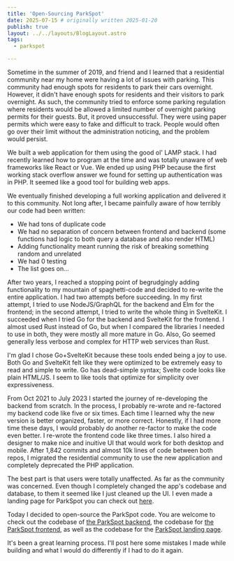 ```yaml
---
title: 'Open-Sourcing ParkSpot'
date: 2025-07-15 # originally written 2025-01-20
publish: true
layout: ../../layouts/BlogLayout.astro
tags:
  - parkspot

---
```


Sometime in the summer of 2019, and friend and I learned that a residential community near my home were having a lot of issues with parking. This community had enough spots for residents to park their cars overnight. However, it didn't have enough spots for residents and their visitors to park overnight. As such, the community tried to enforce some parking regulation where residents would be allowed a limited number of overnight parking permits for their guests. But, it proved unsuccessful. They were using paper permits which were easy to fake and difficult to track. People would often go over their limit without the administration noticing, and the problem would persist.

We built a web application for them using the good ol' LAMP stack. I had recently learned how to program at the time and was totally unaware of web frameworks like React or Vue. We ended up using PHP because the first working stack overflow answer we found for setting up authentication was in PHP. It seemed like a good tool for building web apps.

We eventually finished developing a full working application and delivered it to this community. Not long after, I became painfully aware of how terribly our code had been written:

- We had tons of duplicate code
- We had no separation of concern between frontend and backend (some functions had logic to both query a database and also render HTML)
- Adding functionality meant running the risk of breaking something random and unrelated
- We had 0 testing
- The list goes on...

After two years, I reached a stopping point of begrudgingly adding functionality to my mountain of spaghetti-code and decided to re-write the entire application. I had two attempts before succeeding. In my first attempt, I tried to use NodeJS/GraphQL for the backend and Elm for the frontend; in the second attempt, I tried to write the whole thing in SvelteKit. I succeeded when I tried Go for the backend and SvelteKit for the frontend. I almost used Rust instead of Go, but when I compared the libraries I needed to use in both, they were mostly all more mature in Go. Also, Go seemed generally less verbose and complex for HTTP web services than Rust.

I'm glad I chose Go+SvelteKit because these tools ended being a joy to use. Both Go and SvelteKit felt like they were optimized to be extremely easy to read and simple to write. Go has dead-simple syntax; Svelte code looks like plain HTML/JS. I seem to like tools that optimize for simplicity over expressiveness.

From Oct 2021 to July 2023 I started the journey of re-developing the backend from scratch. In the process, I probably re-wrote and re-factored my backend code like five or six times. Each time I learned why the new version is better organized, faster, or more correct.  Honestly, if I had more time these days, I would probably do another re-factor to make the code even better. I re-wrote the frontend code like three times. I also hired a designer to make nice and inuitive UI that would work for both desktop and mobile. After 1,842 commits and almost 10k lines of code between both repos, I migrated the residential community to use the new application and completely deprecated the PHP application.

The best part is that users were totally unaffected. As far as the community was concerned. Even though I completely changed the app's codebase and database, to them it seemed like I just cleaned up the UI. I even made a landing page for ParkSpot you can check out [here](https://park-spot.co).

Today I decided to open-source the ParkSpot code. You are welcome to check out the codebase of [the ParkSpot backend](https://github.com/dannyvelas/parkspot-backend), the codebase for [the ParkSpot frontend](https://github.com/dannyvelas/parkspot-frontend), as well as the codebase for the [ParkSpot landing page](https://github.com/dannyvelas/parkspot-landing).

It's been a great learning process. I'll post here some mistakes I made while building and what I would do differently if I had to do it again.
